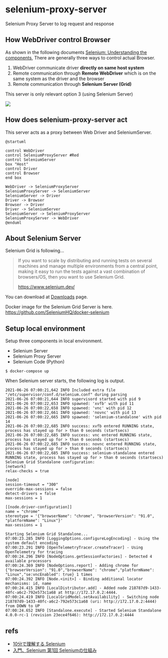 # selenium-proxy-server
Selenium Proxy Server to log request and response

## How WebDriver control Browser

As shown in the following documents [Selenium: Understanding the components](https://www.selenium.dev/documentation/en/webdriver/understanding_the_components/), There are generally three ways to control actual Browser.

1. WebDriver communicate driver **directly on same host system**
2. Remote communication through **Remote WebDriver** which is on the same system as the driver and the browser
3. Remote communication through **Selenium Server (Grid)**

This server is only relevant option 3 (using Selenium Server)

![](https://www.selenium.dev/documentation/images/remote_comms_server.png?width=400px)

## How does selenium-proxy-server act

This server acts as a proxy between Web Driver and SeleniumServer.

```plantuml
@startuml

control WebDriver
control SeleniumProxyServer #Red
control SeleniumServer
box "Host"
control Driver
control Browser
end box 

WebDriver -> SeleniumProxyServer
SeleniumProxyServer -> SeleniumServer
SeleniumServer -> Driver
Driver -> Browser
Browser -> Driver
Driver -> SeleniumServer
SeleniumServer -> SeleniumProxyServer
SeleniumProxyServer -> WebDriver
@enduml
```

## About Selenium Server

Selenium Grid is following...

> If you want to scale by distributing and running tests on several machines and manage multiple environments from a central point, making it easy to run the tests against a vast combination of browsers/OS, then you want to use Selenium Grid.
> 
> https://www.selenium.dev/

You can download at [Downloads](https://www.selenium.dev/downloads/) page.

Docker image for the Selenium Grid Server is here. https://github.com/SeleniumHQ/docker-selenium

## Setup local environment

Setup three components in local environment.

- Selenium Server
- Selenium Proxy Server
- Selenium Code (Python)

```
$ docker-compose up
```

When Selenium server starts, the following log is output.

```
2021-06-26 07:00:21,642 INFO Included extra file "/etc/supervisor/conf.d/selenium.conf" during parsing
2021-06-26 07:00:21,644 INFO supervisord started with pid 9
2021-06-26 07:00:22,653 INFO spawned: 'xvfb' with pid 11
2021-06-26 07:00:22,658 INFO spawned: 'vnc' with pid 12
2021-06-26 07:00:22,661 INFO spawned: 'novnc' with pid 13
2021-06-26 07:00:22,665 INFO spawned: 'selenium-standalone' with pid 14
2021-06-26 07:00:22,685 INFO success: xvfb entered RUNNING state, process has stayed up for > than 0 seconds (startsecs)
2021-06-26 07:00:22,685 INFO success: vnc entered RUNNING state, process has stayed up for > than 0 seconds (startsecs)
2021-06-26 07:00:22,685 INFO success: novnc entered RUNNING state, process has stayed up for > than 0 seconds (startsecs)
2021-06-26 07:00:22,685 INFO success: selenium-standalone entered RUNNING state, process has stayed up for > than 0 seconds (startsecs)
Selenium Grid Standalone configuration:
[network]
relax-checks = true

[node]
session-timeout = "300"
override-max-sessions = false
detect-drivers = false
max-sessions = 1

[[node.driver-configuration]]
name = "chrome"
stereotype = '{"browserName": "chrome", "browserVersion": "91.0", "platformName": "Linux"}'
max-sessions = 1

Starting Selenium Grid Standalone...
07:00:23.285 INFO [LoggingOptions.configureLogEncoding] - Using the system default encoding
07:00:23.291 INFO [OpenTelemetryTracer.createTracer] - Using OpenTelemetry for tracing
07:00:24.296 INFO [NodeOptions.getSessionFactories] - Detected 4 available processors
07:00:24.369 INFO [NodeOptions.report] - Adding chrome for {"browserVersion": "91.0","browserName": "chrome","platformName": "Linux","se:vncEnabled": true} 1 times
07:00:24.392 INFO [Node.<init>] - Binding additional locator mechanisms: id, name
07:00:24.415 INFO [LocalDistributor.add] - Added node 218787d9-1433-40fc-a6c2-792e573c1a68 at http://172.17.0.2:4444.
07:00:24.419 INFO [LocalGridModel.setAvailability] - Switching node 218787d9-1433-40fc-a6c2-792e573c1a68 (uri: http://172.17.0.2:4444) from DOWN to UP
07:00:24.652 INFO [Standalone.execute] - Started Selenium Standalone 4.0.0-rc-1 (revision 23ece4f646): http://172.17.0.2:4444
```

## refs

- [10分で理解する Selenium](https://qiita.com/Chanmoro/items/9a3c86bb465c1cce738a)
- [入門、Selenium  第1回 Seleniumの仕組み](https://www.codegrid.net/articles/2014-selenium-1/)
